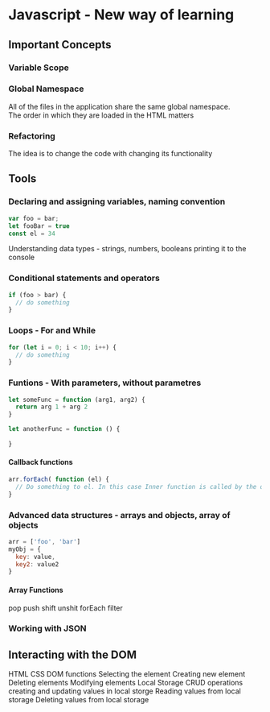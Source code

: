 # Javascript - New way of learning

## Important Concepts

### Variable Scope
### Global Namespace
All of the files in the application share the same global namespace.\
The order in which they are loaded in the HTML matters
### Refactoring
The idea is to change the code with changing its functionality
## Tools
### Declaring and assigning variables, naming convention
```javascript
var foo = bar;
let fooBar = true
const el = 34
```
Understanding data types - strings, numbers, booleans
printing it to the console
### Conditional statements and operators
```javascript
if (foo > bar) {
  // do something
}
```
### Loops - For and While
```javascript
for (let i = 0; i < 10; i++) {
  // do something
}
```
### Funtions - With parameters, without parametres
```javascript
let someFunc = function (arg1, arg2) {
  return arg 1 + arg 2
}

let anotherFunc = function () {
  
}
```
#### Callback functions
```javascript
arr.forEach( function (el) {
  // Do something to el. In this case Inner function is called by the outer function
}
```
### Advanced data structures - arrays and objects, array of objects
```javascript
arr = ['foo', 'bar']
myObj = {
  key: value,
  key2: value2
}
```

#### Array Functions
pop
push
shift
unshit
forEach
filter


### Working with JSON


## Interacting with the DOM

HTML
CSS
DOM functions
Selecting the element
Creating new element
Deleting elements
Modifying elements
Local Storage
CRUD operations
creating and updating values in local storge
Reading values from local storage
Deleting values from local storage
